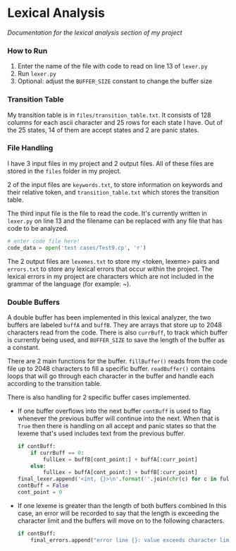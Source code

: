 # Lexical Analysis
*Documentation for the lexical analysis section of my project*

### How to Run
1. Enter the name of the file with code to read on line 13 of `lexer.py`
2. Run `lexer.py`
3. Optional: adjust the `BUFFER_SIZE` constant to change the buffer size

### Transition Table
My transition table is in `files/transition_table.txt`. It consists of 128 columns for each ascii character and 25 rows for each state I have. Out of the 25 states, 14 of them are accept states and 2 are panic states. 

### File Handling
I have 3 input files in my project and 2 output files. All of these files are stored in the `files` folder in my project.

 2 of the input files are `keywords.txt`, to store information on keywords and their relative token, and `transition_table.txt` which stores the transition table. 

 The third input file is the file to read the code. It's currently written in `lexer.py` on line 13 and the filename can be replaced with any file that has code to be analyzed. 
 ``` python
 # enter code file here!
code_data = open('test cases/Test9.cp', 'r')
 ```

 The 2 output files are `lexemes.txt` to store my <token, lexeme> pairs and `errors.txt` to store any lexical errors that occur within the project. The lexical errors in my project are characters which are not included in the grammar of the language (for example: ~). 

 ### Double Buffers
 A double buffer has been implemented in this lexical analyzer, the two buffers are labeled `buffA` and `buffB`. They are arrays that store up to 2048 characters read from the code. There is also `currBuff`, to track which buffer is currently being used, and `BUFFER_SIZE` to save the length of the buffer as a constant.

 There are 2 main functions for the buffer. `fillBuffer()` reads from the code file up to 2048 characters to fill a specific buffer. `readBuffer()` contains loops that will go through each character in the buffer and handle each according to the transition table. 

 There is also handling for 2 specific buffer cases implemented. 
* If one buffer overflows into the next buffer
    `contBuff` is used to flag whenever the previous buffer will continue into the next. When that is `True` then there is handling on all accept and panic states so that the lexeme that's used includes text from the previous buffer.
    ``` python
    if contBuff:
        if currBuff == 0:
            fullLex = buffB[cont_point:] + buffA[:curr_point]
        else: 
            fullLex = buffA[cont_point:] + buffB[:curr_point]
    final_lexer.append('<int, {}>\n'.format(''.join(chr(c) for c in fullLex)))
    contBuff = False
    cont_point = 0
    ```
* If one lexeme is greater than the length of both buffers combined
    In this case, an error will be recorded to say that the length is exceeding the character limit and the buffers will move on to the following characters.
    ```python
    if contBuff:
        final_errors.append("error line {}: value exceeds character limit\n".format(line))
    ```
